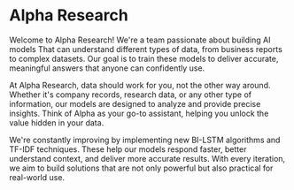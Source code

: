 # Alpha Research

Welcome to Alpha Research! We're a team passionate about building AI models That can understand different types of data, from business reports to complex datasets. Our goal is to train these models to deliver accurate, meaningful answers that anyone can confidently use.

At Alpha Research, data should work for you, not the other way around. Whether it's company records, research data, or any other type of information, our models are designed to analyze and provide precise insights. Think of Alpha as your go-to assistant, helping you unlock the value hidden in your data.

We're constantly improving by implementing new BI-LSTM algorithms and TF-IDF techniques. These help our models respond faster, better understand context, and deliver more accurate results. With every iteration, we aim to build solutions that are not only powerful but also practical for real-world use.
